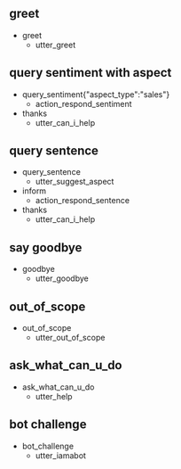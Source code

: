 ## greet
* greet
  - utter_greet

## query sentiment with aspect
* query_sentiment{"aspect_type":"sales"}
  - action_respond_sentiment
* thanks
  - utter_can_i_help
  
## query sentence
* query_sentence
  - utter_suggest_aspect
* inform
  - action_respond_sentence
* thanks
  - utter_can_i_help

## say goodbye
* goodbye
  - utter_goodbye

## out_of_scope
* out_of_scope
  - utter_out_of_scope

## ask_what_can_u_do
* ask_what_can_u_do
  - utter_help

## bot challenge
* bot_challenge
  - utter_iamabot
